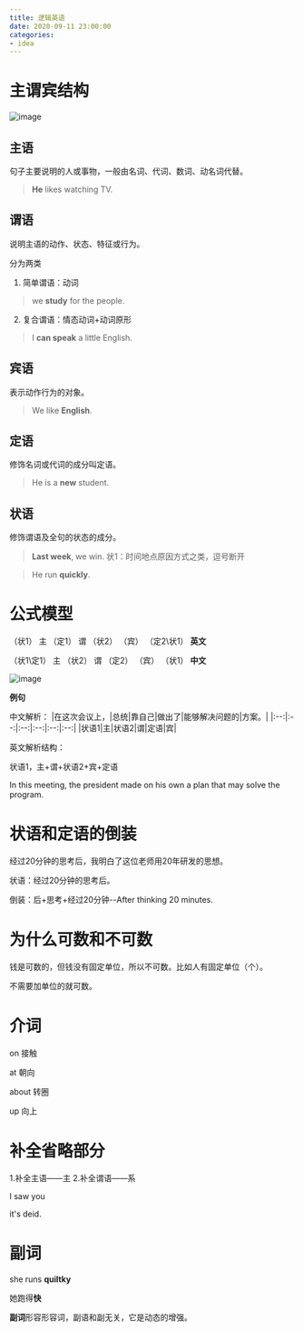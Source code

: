```yaml
---
title: 逻辑英语
date: 2020-09-11 23:00:00
categories: 
- idea
---
```



# 主谓宾结构

![image](https://ss0.baidu.com/6ONWsjip0QIZ8tyhnq/it/u=4083582435,4272239884&fm=173&app=25&f=JPEG?w=640&h=480&s=6512E4325D1E7CCA0ECD84DE0000D0B2)

## 主语

句子主要说明的人或事物，一般由名词、代词、数词、动名词代替。
>**He** likes watching TV.

## 谓语

说明主语的动作、状态、特征或行为。

分为两类

1. 简单谓语：动词
>we **study** for the people.

2. 复合谓语：情态动词+动词原形
>I **can speak** a little English.

## 宾语

表示动作行为的对象。
>We like **English**.

## 定语

修饰名词或代词的成分叫定语。
>He is a **new** student.

## 状语

修饰谓语及全句的状态的成分。

>**Last week**, we win.
状1：时间地点原因方式之类，逗号断开

>He run **quickly**.

# 公式模型

（状1） 主 （定1） 谓 （状2） （宾） （定2\状1） **英文**

（状1\定1） 主 （状2） 谓 （定2） （宾） （状1） **中文**

![image](https://wx3.sinaimg.cn/large/0069qZtTgy1gin4fhglvkj30t80d6gv0.jpg)


**例句**

中文解析：
|在这次会议上，|总统|靠自己|做出了|能够解决问题的|方案。|
|:--:|:--:|:--:|:--:|:--:|:--:|
|状语1|主|状语2|谓|定语|宾|

英文解析结构：

状语1，主+谓+状语2+宾+定语

In this meeting, the president made on his own a plan that may solve  the program.

# 状语和定语的倒装

经过20分钟的思考后，我明白了这位老师用20年研发的思想。

状语：经过20分钟的思考后。

倒装：后+思考+经过20分钟--After thinking 20 minutes.

# 为什么可数和不可数

钱是可数的，但钱没有固定单位，所以不可数。比如人有固定单位（个）。

不需要加单位的就可数。

# 介词

on 接触

at 朝向

about 转圈

up 向上

# 补全省略部分

1.补全主语——主
2.补全谓语——系

I saw you

it's deid.

# 副词

she runs **quiltky**

她跑得**快**

**副词**形容形容词，副语和副无关，它是动态的增强。
